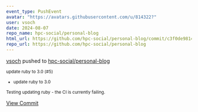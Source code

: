 ```yaml
---
event_type: PushEvent
avatar: "https://avatars.githubusercontent.com/u/814322?"
user: vsoch
date: 2024-08-07
repo_name: hpc-social/personal-blog
html_url: https://github.com/hpc-social/personal-blog/commit/c3f0de9814e3135f5100a38896a888b08fb4febe
repo_url: https://github.com/hpc-social/personal-blog
---
```


<a href='https://github.com/vsoch' target='_blank'>vsoch</a> pushed to <a href='https://github.com/hpc-social/personal-blog' target='_blank'>hpc-social/personal-blog</a>

<small>update ruby to 3.0 (#5)

* update ruby to 3.0

Testing updating ruby - the CI is currently failing.</small>

<a href='https://github.com/hpc-social/personal-blog/commit/c3f0de9814e3135f5100a38896a888b08fb4febe' target='_blank'>View Commit</a>